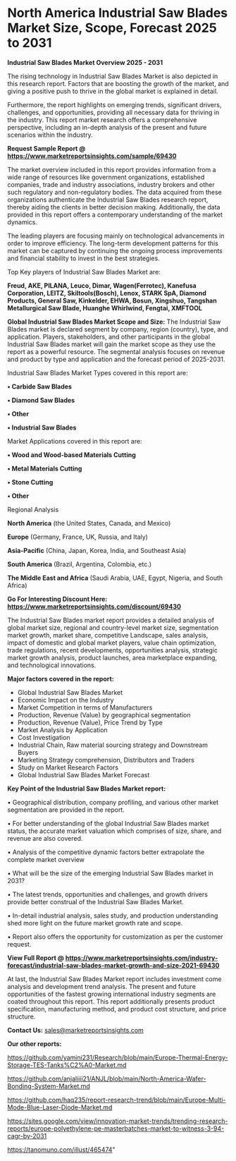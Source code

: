 # North America Industrial Saw Blades Market Size, Scope, Forecast 2025 to 2031

<Strong> Industrial Saw Blades Market Overview 2025 - 2031</strong>

The rising technology in Industrial Saw Blades Market is also depicted in this research report. Factors that are boosting the growth of the market, and giving a positive push to thrive in the global market is explained in detail.

Furthermore, the report highlights on emerging trends, significant drivers, challenges, and opportunities, providing all necessary data for thriving in the industry. This report market research offers a comprehensive perspective, including an in-depth analysis of the present and future scenarios within the industry.

<strong>Request Sample Report @ <a href=https://www.marketreportsinsights.com/sample/69430>https://www.marketreportsinsights.com/sample/69430</a></strong>

The market overview included in this report provides information from a wide range of resources like government organizations, established companies, trade and industry associations, industry brokers and other such regulatory and non-regulatory bodies. The data acquired from these organizations authenticate the Industrial Saw Blades research report, thereby aiding the clients in better decision making. Additionally, the data provided in this report offers a contemporary understanding of the market dynamics.

The leading players are focusing mainly on technological advancements in order to improve efficiency. The long-term development patterns for this market can be captured by continuing the ongoing process improvements and financial stability to invest in the best strategies.

Top Key players of Industrial Saw Blades Market are:

<strong>Freud, AKE, PILANA, Leuco, Dimar, Wagen(Ferrotec), Kanefusa Corporation, LEITZ, Skiltools(Bosch), Lenox, STARK SpA, Diamond Products, General Saw, Kinkelder, EHWA, Bosun, Xingshuo, Tangshan Metallurgical Saw Blade, Huanghe Whirlwind, Fengtai, XMFTOOL</strong>

<strong><b>Global Industrial Saw Blades Market Scope and Size:</b></strong>
The Industrial Saw Blades market is declared segment by company, region (country), type, and application. Players, stakeholders, and other participants in the global Industrial Saw Blades market will gain the market scope as they use the report as a powerful resource. The segmental analysis focuses on revenue and product by type and application and the forecast period of 2025-2031.

Industrial Saw Blades Market Types covered in this report are:

<strong>• Carbide Saw Blades

• Diamond Saw Blades

• Other

• Industrial Saw Blades</strong>

Market Applications covered in this report are:

<strong>• Wood and Wood-based Materials Cutting

• Metal Materials Cutting

• Stone Cutting

• Other</strong> 

Regional Analysis

<strong>North America</strong> (the United States, Canada, and Mexico)

<strong>Europe</strong> (Germany, France, UK, Russia, and Italy)

<strong>Asia-Pacific</strong> (China, Japan, Korea, India, and Southeast Asia)

<strong>South America</strong> (Brazil, Argentina, Colombia, etc.)

<strong>The Middle East and Africa</strong> (Saudi Arabia, UAE, Egypt, Nigeria, and South Africa)

<strong>Go For Interesting Discount Here: <a href=https://www.marketreportsinsights.com/discount/69430>https://www.marketreportsinsights.com/discount/69430</a></strong>

The Industrial Saw Blades market report provides a detailed analysis of global market size, regional and country-level market size, segmentation market growth, market share, competitive Landscape, sales analysis, impact of domestic and global market players, value chain optimization, trade regulations, recent developments, opportunities analysis, strategic market growth analysis, product launches, area marketplace expanding, and technological innovations.

<strong><b>Major factors covered in the report:</b></strong>
<ul>
  <li>Global Industrial Saw Blades Market </li>
  <li>Economic Impact on the Industry</li>
  <li>Market Competition in terms of Manufacturers</li>
  <li>Production, Revenue (Value) by geographical segmentation</li>
  <li>Production, Revenue (Value), Price Trend by Type</li>
  <li>Market Analysis by Application</li>
  <li>Cost Investigation</li>
  <li>Industrial Chain, Raw material sourcing strategy and Downstream Buyers</li>
  <li>Marketing Strategy comprehension, Distributors and Traders</li>
  <li>Study on Market Research Factors</li>
  <li>Global Industrial Saw Blades Market Forecast</li>
</ul>

<strong><b>Key Point of the Industrial Saw Blades Market report:</b></strong>

• Geographical distribution, company profiling, and various other market segmentation are provided in the report.

• For better understanding of the global Industrial Saw Blades market status, the accurate market valuation which comprises of size, share, and revenue are also covered.

• Analysis of the competitive dynamic factors better extrapolate the complete market overview

• What will be the size of the emerging Industrial Saw Blades market in 2031?

• The latest trends, opportunities and challenges, and growth drivers provide better construal of the Industrial Saw Blades Market.

• In-detail industrial analysis, sales study, and production understanding shed more light on the future market growth rate and scope.

• Report also offers the opportunity for customization as per the customer request.

<strong><b>View Full Report @ <a href=https://www.marketreportsinsights.com/industry-forecast/industrial-saw-blades-market-growth-and-size-2021-69430>https://www.marketreportsinsights.com/industry-forecast/industrial-saw-blades-market-growth-and-size-2021-69430</a></b></strong>


At last, the Industrial Saw Blades Market report includes investment come analysis and development trend analysis. The present and future opportunities of the fastest growing international industry segments are coated throughout this report. This report additionally presents product specification, manufacturing method, and product cost structure, and price structure.

<strong>Contact Us:</strong>
sales@marketreportsinsights.com

<strong>Our other reports:</strong>

<a href=https://github.com/yamini231/Research/blob/main/Europe-Thermal-Energy-Storage-TES-Tanks%C2%A0-Market.md>https://github.com/yamini231/Research/blob/main/Europe-Thermal-Energy-Storage-TES-Tanks%C2%A0-Market.md</a>

<a href=https://github.com/anjaliiii21/ANJL/blob/main/North-America-Wafer-Bonding-System-Market.md>https://github.com/anjaliiii21/ANJL/blob/main/North-America-Wafer-Bonding-System-Market.md</a>

<a href=https://github.com/haq235/report-research-trend/blob/main/Europe-Multi-Mode-Blue-Laser-Diode-Market.md>https://github.com/haq235/report-research-trend/blob/main/Europe-Multi-Mode-Blue-Laser-Diode-Market.md</a>

<a href=https://sites.google.com/view/innovation-market-trends/trending-research-reports/europe-polyethylene-pe-masterbatches-market-to-witness-3-94-cagr-by-2031>https://sites.google.com/view/innovation-market-trends/trending-research-reports/europe-polyethylene-pe-masterbatches-market-to-witness-3-94-cagr-by-2031</a>

<a href=https://tanomuno.com/illust/465474>https://tanomuno.com/illust/465474</a>"
